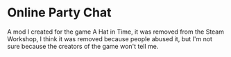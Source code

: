 # Online Party Chat
A mod I created for the game A Hat in Time, it was removed from the Steam Workshop, I think it was removed because people abused it, but I'm not sure because the creators of the game won't tell me.
